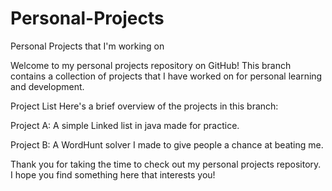 # Personal-Projects
Personal Projects that I'm working on


Welcome to my personal projects repository on GitHub! This branch contains a collection of projects that I have worked on for personal learning and development.

Project List
Here's a brief overview of the projects in this branch:

Project A: A simple Linked list in java made for practice.

Project B: A WordHunt solver I made to give people a chance at beating me.


Thank you for taking the time to check out my personal projects repository. I hope you find something here that interests you!
